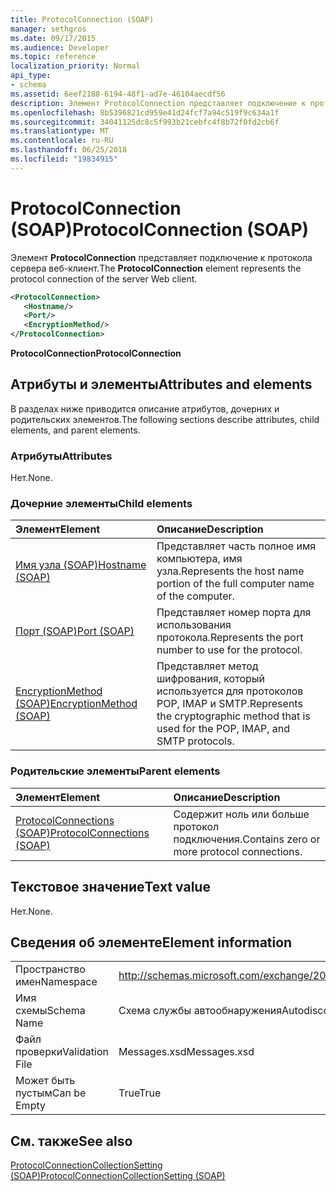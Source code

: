 ```yaml
---
title: ProtocolConnection (SOAP)
manager: sethgros
ms.date: 09/17/2015
ms.audience: Developer
ms.topic: reference
localization_priority: Normal
api_type:
- schema
ms.assetid: 6eef2188-6194-48f1-ad7e-46104aecdf56
description: Элемент ProtocolConnection представляет подключение к протокола сервера веб-клиент.
ms.openlocfilehash: 8b5396821cd959e41d24fcf7a94c519f9c634a1f
ms.sourcegitcommit: 34041125dc8c5f993b21cebfc4f8b72f0fd2cb6f
ms.translationtype: MT
ms.contentlocale: ru-RU
ms.lasthandoff: 06/25/2018
ms.locfileid: "19834915"
---
```

# <a name="protocolconnection-soap"></a><span data-ttu-id="3050f-103">ProtocolConnection (SOAP)</span><span class="sxs-lookup"><span data-stu-id="3050f-103">ProtocolConnection (SOAP)</span></span>

<span data-ttu-id="3050f-104">Элемент **ProtocolConnection** представляет подключение к протокола сервера веб-клиент.</span><span class="sxs-lookup"><span data-stu-id="3050f-104">The **ProtocolConnection** element represents the protocol connection of the server Web client.</span></span> 
  
```XML
<ProtocolConnection>
   <Hostname/>
   <Port/>
   <EncryptionMethod/>
</ProtocolConnection>
```

 <span data-ttu-id="3050f-105">**ProtocolConnection**</span><span class="sxs-lookup"><span data-stu-id="3050f-105">**ProtocolConnection**</span></span>
## <a name="attributes-and-elements"></a><span data-ttu-id="3050f-106">Атрибуты и элементы</span><span class="sxs-lookup"><span data-stu-id="3050f-106">Attributes and elements</span></span>

<span data-ttu-id="3050f-107">В разделах ниже приводится описание атрибутов, дочерних и родительских элементов.</span><span class="sxs-lookup"><span data-stu-id="3050f-107">The following sections describe attributes, child elements, and parent elements.</span></span>
  
### <a name="attributes"></a><span data-ttu-id="3050f-108">Атрибуты</span><span class="sxs-lookup"><span data-stu-id="3050f-108">Attributes</span></span>

<span data-ttu-id="3050f-109">Нет.</span><span class="sxs-lookup"><span data-stu-id="3050f-109">None.</span></span>
  
### <a name="child-elements"></a><span data-ttu-id="3050f-110">Дочерние элементы</span><span class="sxs-lookup"><span data-stu-id="3050f-110">Child elements</span></span>

|<span data-ttu-id="3050f-111">**Элемент**</span><span class="sxs-lookup"><span data-stu-id="3050f-111">**Element**</span></span>|<span data-ttu-id="3050f-112">**Описание**</span><span class="sxs-lookup"><span data-stu-id="3050f-112">**Description**</span></span>|
|:-----|:-----|
|[<span data-ttu-id="3050f-113">Имя узла (SOAP)</span><span class="sxs-lookup"><span data-stu-id="3050f-113">Hostname (SOAP)</span></span>](hostname-soap.md) <br/> |<span data-ttu-id="3050f-114">Представляет часть полное имя компьютера, имя узла.</span><span class="sxs-lookup"><span data-stu-id="3050f-114">Represents the host name portion of the full computer name of the computer.</span></span>  <br/> |
|[<span data-ttu-id="3050f-115">Порт (SOAP)</span><span class="sxs-lookup"><span data-stu-id="3050f-115">Port (SOAP)</span></span>](port-soap.md) <br/> |<span data-ttu-id="3050f-116">Представляет номер порта для использования протокола.</span><span class="sxs-lookup"><span data-stu-id="3050f-116">Represents the port number to use for the protocol.</span></span>  <br/> |
|[<span data-ttu-id="3050f-117">EncryptionMethod (SOAP)</span><span class="sxs-lookup"><span data-stu-id="3050f-117">EncryptionMethod (SOAP)</span></span>](encryptionmethod-soap.md) <br/> |<span data-ttu-id="3050f-118">Представляет метод шифрования, который используется для протоколов POP, IMAP и SMTP.</span><span class="sxs-lookup"><span data-stu-id="3050f-118">Represents the cryptographic method that is used for the POP, IMAP, and SMTP protocols.</span></span>  <br/> |
   
### <a name="parent-elements"></a><span data-ttu-id="3050f-119">Родительские элементы</span><span class="sxs-lookup"><span data-stu-id="3050f-119">Parent elements</span></span>

|<span data-ttu-id="3050f-120">**Элемент**</span><span class="sxs-lookup"><span data-stu-id="3050f-120">**Element**</span></span>|<span data-ttu-id="3050f-121">**Описание**</span><span class="sxs-lookup"><span data-stu-id="3050f-121">**Description**</span></span>|
|:-----|:-----|
|[<span data-ttu-id="3050f-122">ProtocolConnections (SOAP)</span><span class="sxs-lookup"><span data-stu-id="3050f-122">ProtocolConnections (SOAP)</span></span>](protocolconnections-soap.md) <br/> |<span data-ttu-id="3050f-123">Содержит ноль или больше протокол подключения.</span><span class="sxs-lookup"><span data-stu-id="3050f-123">Contains zero or more protocol connections.</span></span>  <br/> |
   
## <a name="text-value"></a><span data-ttu-id="3050f-124">Текстовое значение</span><span class="sxs-lookup"><span data-stu-id="3050f-124">Text value</span></span>

<span data-ttu-id="3050f-125">Нет.</span><span class="sxs-lookup"><span data-stu-id="3050f-125">None.</span></span>
  
## <a name="element-information"></a><span data-ttu-id="3050f-126">Сведения об элементе</span><span class="sxs-lookup"><span data-stu-id="3050f-126">Element information</span></span>

|||
|:-----|:-----|
|<span data-ttu-id="3050f-127">Пространство имен</span><span class="sxs-lookup"><span data-stu-id="3050f-127">Namespace</span></span>  <br/> |http://schemas.microsoft.com/exchange/2010/Autodiscover  <br/> |
|<span data-ttu-id="3050f-128">Имя схемы</span><span class="sxs-lookup"><span data-stu-id="3050f-128">Schema Name</span></span>  <br/> |<span data-ttu-id="3050f-129">Схема службы автообнаружения</span><span class="sxs-lookup"><span data-stu-id="3050f-129">Autodiscover schema</span></span>  <br/> |
|<span data-ttu-id="3050f-130">Файл проверки</span><span class="sxs-lookup"><span data-stu-id="3050f-130">Validation File</span></span>  <br/> |<span data-ttu-id="3050f-131">Messages.xsd</span><span class="sxs-lookup"><span data-stu-id="3050f-131">Messages.xsd</span></span>  <br/> |
|<span data-ttu-id="3050f-132">Может быть пустым</span><span class="sxs-lookup"><span data-stu-id="3050f-132">Can be Empty</span></span>  <br/> |<span data-ttu-id="3050f-133">True</span><span class="sxs-lookup"><span data-stu-id="3050f-133">True</span></span>  <br/> |
   
## <a name="see-also"></a><span data-ttu-id="3050f-134">См. также</span><span class="sxs-lookup"><span data-stu-id="3050f-134">See also</span></span>



[<span data-ttu-id="3050f-135">ProtocolConnectionCollectionSetting (SOAP)</span><span class="sxs-lookup"><span data-stu-id="3050f-135">ProtocolConnectionCollectionSetting (SOAP)</span></span>](protocolconnectioncollectionsetting-soap.md)


